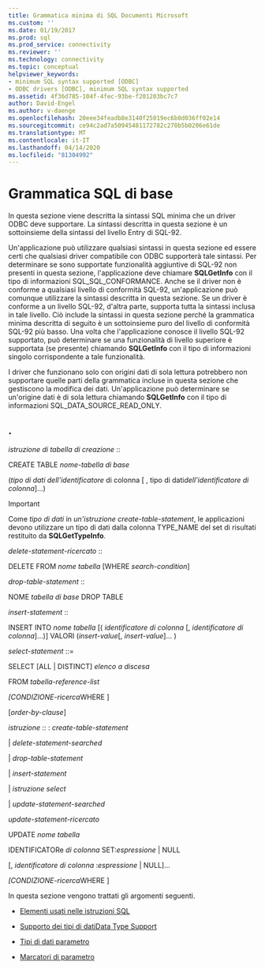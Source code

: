 ```yaml
---
title: Grammatica minima di SQL Documenti Microsoft
ms.custom: ''
ms.date: 01/19/2017
ms.prod: sql
ms.prod_service: connectivity
ms.reviewer: ''
ms.technology: connectivity
ms.topic: conceptual
helpviewer_keywords:
- minimum SQL syntax supported [ODBC]
- ODBC drivers [ODBC], minimum SQL syntax supported
ms.assetid: 4f36d785-104f-4fec-93be-f201203bc7c7
author: David-Engel
ms.author: v-daenge
ms.openlocfilehash: 20eee34feadb8e3140f25019ec6b0d036ff02e14
ms.sourcegitcommit: ce94c2ad7a50945481172782c270b5b0206e61de
ms.translationtype: MT
ms.contentlocale: it-IT
ms.lasthandoff: 04/14/2020
ms.locfileid: "81304992"
---
```

# <a name="sql-minimum-grammar"></a>Grammatica SQL di base
In questa sezione viene descritta la sintassi SQL minima che un driver ODBC deve supportare. La sintassi descritta in questa sezione è un sottoinsieme della sintassi del livello Entry di SQL-92.  
  
 Un'applicazione può utilizzare qualsiasi sintassi in questa sezione ed essere certi che qualsiasi driver compatibile con ODBC supporterà tale sintassi. Per determinare se sono supportate funzionalità aggiuntive di SQL-92 non presenti in questa sezione, l'applicazione deve chiamare **SQLGetInfo** con il tipo di informazioni SQL_SQL_CONFORMANCE. Anche se il driver non è conforme a qualsiasi livello di conformità SQL-92, un'applicazione può comunque utilizzare la sintassi descritta in questa sezione. Se un driver è conforme a un livello SQL-92, d'altra parte, supporta tutta la sintassi inclusa in tale livello. Ciò include la sintassi in questa sezione perché la grammatica minima descritta di seguito è un sottoinsieme puro del livello di conformità SQL-92 più basso. Una volta che l'applicazione conosce il livello SQL-92 supportato, può determinare se una funzionalità di livello superiore è supportata (se presente) chiamando **SQLGetInfo** con il tipo di informazioni singolo corrispondente a tale funzionalità.  
  
 I driver che funzionano solo con origini dati di sola lettura potrebbero non supportare quelle parti della grammatica incluse in questa sezione che gestiscono la modifica dei dati. Un'applicazione può determinare se un'origine dati è di sola lettura chiamando **SQLGetInfo** con il tipo di informazioni SQL_DATA_SOURCE_READ_ONLY.  
  
## <a name="statement"></a>.  
 *istruzione di tabella di creazione* ::  
  
 CREATE TABLE *nome-tabella di base*  
  
 (*tipo di dati dell'identificatore* di colonna [ , tipo di dati*dell'identificatore di colonna*]...)  
  
> [!IMPORTANT]  
>  Come *tipo di dati* in *un'istruzione create-table-statement*, le applicazioni devono utilizzare un tipo di dati dalla colonna TYPE_NAME del set di risultati restituito da **SQLGetTypeInfo**.  
  
 *delete-statement-ricercato* ::  
  
 DELETE FROM *nome tabella* [WHERE *search-condition*]  
  
 *drop-table-statement* ::  
  
 NOME *tabella di base* DROP TABLE  
  
 *insert-statement* ::  
  
 INSERT INTO *nome tabella* [( *identificatore di colonna* [, *identificatore di colonna*]...)]      VALORI (*insert-value*[, *insert-value*]... )  
  
 *select-statement* ::=  
  
 SELECT [ALL &#124; DISTINCT] *elenco a discesa*  
  
 FROM *tabella-reference-list*  
  
 *[CONDIZIONE-ricerca*WHERE ]  
  
 [*order-by-clause*]  
  
 *istruzione* :: : *create-table-statement*  
  
 &#124; *delete-statement-searched*  
  
 &#124; *drop-table-statement*  
  
 &#124; *insert-statement*  
  
 &#124; *istruzione select*  
  
 &#124; *update-statement-searched*  
  
 *update-statement-ricercato*  
  
 UPDATE *nome tabella*  
  
 IDENTIFICATORe *di colonna* SET:*espressione* &#124; NULL  
  
 [, *identificatore di colonna* :*espressione* &#124; NULL]...  
  
 *[CONDIZIONE-ricerca*WHERE ]  
  
 In questa sezione vengono trattati gli argomenti seguenti.  
  
-   [Elementi usati nelle istruzioni SQL](../../../odbc/reference/appendixes/elements-used-in-sql-statements.md)  
  
-   [Supporto dei tipi di datiData Type Support](../../../odbc/reference/appendixes/data-type-support.md)  
  
-   [Tipi di dati parametro](../../../odbc/reference/appendixes/parameter-data-types.md)  
  
-   [Marcatori di parametro](../../../odbc/reference/appendixes/parameter-markers.md)
